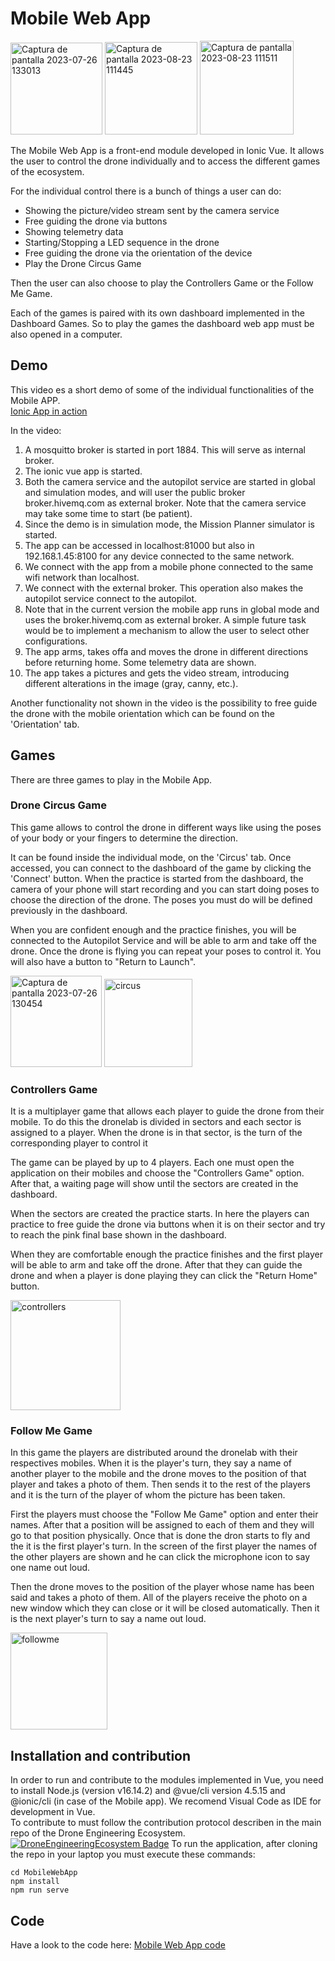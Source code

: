 # Mobile Web App
<img width="147" alt="Captura de pantalla 2023-07-26 133013" src="https://github.com/JoanaOP/IonicVueMobileAppDEE/assets/73441184/32831254-95ac-4c22-a088-e43465042e08">
<img width="148" alt="Captura de pantalla 2023-08-23 111445" src="https://github.com/JoanaOP/IonicVueMobileAppDEE/assets/73441184/eb033c4a-e578-41c4-a8b9-8881b6ae864e">
<img width="150" alt="Captura de pantalla 2023-08-23 111511" src="https://github.com/JoanaOP/IonicVueMobileAppDEE/assets/73441184/8e579d0d-0010-4866-8994-dab152a8d4df">


The Mobile Web App is a front-end module developed in Ionic Vue. It allows the user to control the drone individually and to access the different games of the ecosystem.

For the individual control there is a bunch of things a user can do:
- Showing the picture/video stream sent by the camera service
- Free guiding the drone via buttons
- Showing telemetry data
- Starting/Stopping a LED sequence in the drone
- Free guiding the drone via the orientation of the device
- Play the Drone Circus Game

Then the user can also choose to play the Controllers Game or the Follow Me Game.

Each of the games is paired with its own dashboard implemented in the Dashboard Games. So to play the games the dashboard web app must be also opened in a computer.

## Demo
This video es a short demo of some of the individual functionalities of the Mobile APP.   
[Ionic App in action](https://www.youtube.com/watch?v=iDihSNpX-gs)   

In the video:
1. A mosquitto broker is started in port 1884. This will serve as internal broker.   
2. The ionic vue app is started. 
3. Both the camera service and the autopilot service are started in global and simulation modes, and will user the public broker broker.hivemq.com as external broker. Note that the camera service may take some time to start (be patient).    
4. Since the demo is in simulation mode, the Mission Planner simulator is started.   
5. The app can be accessed in localhost:81000 but also in 192.168.1.45:8100 for any device connected to the same network.     
6. We connect with the app from a mobile phone connected to the same wifi network than localhost.    
7. We connect with the external broker. This operation also makes the autopilot service connect to the autopilot.    
8. Note that in the current version the mobile app runs in global mode and uses the broker.hivemq.com as external broker. A simple future task would be to implement a mechanism to allow the user to select other configurations.    
9. The app arms, takes offa and moves the drone in different directions before returning home. Some telemetry data are shown.    
10. The app takes a pictures and gets the video stream, introducing different alterations in the image (gray, canny, etc.).   

Another functionality not shown in the video is the possibility to free guide the drone with the mobile orientation which can be found on the 'Orientation' tab.

## Games

There are three games to play in the Mobile App.

### Drone Circus Game

This game allows to control the drone in different ways like using the poses of your body or your fingers to determine the direction.

It can be found inside the individual mode, on the 'Circus' tab. Once accessed, you can connect to the dashboard of the game by clicking the 'Connect' button. When the practice is started from the dashboard, the camera of your phone will start recording and you can start doing poses to choose the direction of the drone. The poses you must do will be defined previously in the dashboard.

When you are confident enough and the practice finishes, you will be connected to the Autopilot Service and will be able to arm and take off the drone. Once the drone is flying you can repeat your poses to control it. You will also have a button to "Return to Launch".

<img width="146" alt="Captura de pantalla 2023-07-26 130454" src="https://github.com/JoanaOP/IonicVueMobileAppDEE/assets/73441184/54293c00-5fad-43ea-9efc-4ea6e1d5a917">
<img width="141" alt="circus" src="https://github.com/JoanaOP/IonicVueMobileAppDEE/assets/73441184/8eef1e7a-77b4-4095-990b-e54de1242220">


### Controllers Game

It is a multiplayer game that allows each player to guide the drone from their mobile. To do this the dronelab is divided in sectors and each sector is assigned to a player. When the drone is in that sector, is the turn of the corresponding player to control it

The game can be played by up to 4 players. Each one must open the application on their mobiles and choose the "Controllers Game" option. After that, a waiting page will show until the sectors are created in the dashboard. 

When the sectors are created the practice starts. In here the players can practice to free guide the drone via buttons when it is on their sector and try to reach the pink final base shown in the dashboard.

When they are comfortable enough the practice finishes and the first player will be able to arm and take off the drone. After that they can guide the drone and when a player is done playing they can click the "Return Home" button.

<img width="176" alt="controllers" src="https://github.com/JoanaOP/IonicVueMobileAppDEE/assets/73441184/ebdb05e9-944d-49e6-b404-b63c99ee8aaa">


### Follow Me Game

In this game the players are distributed around the dronelab with their respectives mobiles. When it is the player's turn, they say a name of another player to the mobile and the drone moves to the position of that player and takes a photo of them. Then sends it to the rest of the players and it is the turn of the player of whom the picture has been taken.

First the players must choose the "Follow Me Game" option and enter their names. After that a position will be assigned to each of them and they will go to that position physically. Once that is done the dron starts to fly and the it is the first player's turn. In the screen of the first player the names of the other players are shown and he can click the microphone icon to say one name out loud.

Then the drone moves to the position of the player whose name has been said and takes a photo of them. All of the players receive the photo on a new window which they can close or it will be closed automatically. Then it is the next player's turn to say a name out loud.

<img width="155" alt="followme" src="https://github.com/JoanaOP/IonicVueMobileAppDEE/assets/73441184/3767d9de-0efd-4cc4-8f9d-8c91b085f069">


## Installation and contribution
In order to run and contribute to the modules implemented in Vue, you need to install Node.js (version v16.14.2) and @vue/cli version 4.5.15 and @ionic/cli (in case of the Mobile app). We recomend Visual Code as IDE for development in Vue.    
To contribute to must follow the contribution protocol describen in the main repo of the Drone Engineering Ecosystem.
[![DroneEngineeringEcosystem Badge](https://img.shields.io/badge/DEE-MainRepo-brightgreen.svg)](https://github.com/dronsEETAC/DroneEngineeringEcosystemDEE)
To run the application, after cloning the repo in your laptop you must execute these commands:
```
cd MobileWebApp
npm install
npm run serve
```

## Code   
Have a look to the code here:
[Mobile Web App code](https://youtu.be/jvVUOkfVeDE)




